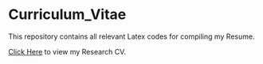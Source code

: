 # Curriculum_Vitae

This repository contains all relevant Latex codes for compiling my Resume. 

[Click Here](Unnikrishnan_Resume.pdf) to view my Research CV.